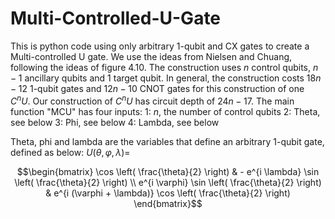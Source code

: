 # Multi-Controlled-U-Gate
This is python code using only arbitrary 1-qubit and CX gates to create a Multi-controlled U gate.
We use the ideas from Nielsen and Chuang, following the ideas of figure 4.10. 
The construction uses $n$ control qubits, $n-1$ ancillary qubits and $1$ target qubit.
In general, the construction costs $18n-12$ 1-qubit gates and $12n-10$ CNOT gates for this construction of one $C^n U$.
Our construction of $C^n U$ has circuit depth of $24n-17$.
The main function "MCU" has four inputs:
1: $n$, the number of control qubits
2: Theta, see below
3: Phi, see below
4: Lambda, see below

Theta, phi and lambda are the variables that define an arbitrary 1-qubit gate, defined as below:
$U(\theta, \varphi, \lambda)=$ 
```math 
\begin{bmatrix} \cos \left( \frac{\theta}{2} \right) & - e^{i \lambda} \sin \left( \frac{\theta}{2} \right) \\ e^{i \varphi} \sin \left( \frac{\theta}{2} \right) & e^{i (\varphi + \lambda)} \cos \left( \frac{\theta}{2} \right) \end{bmatrix}
```

